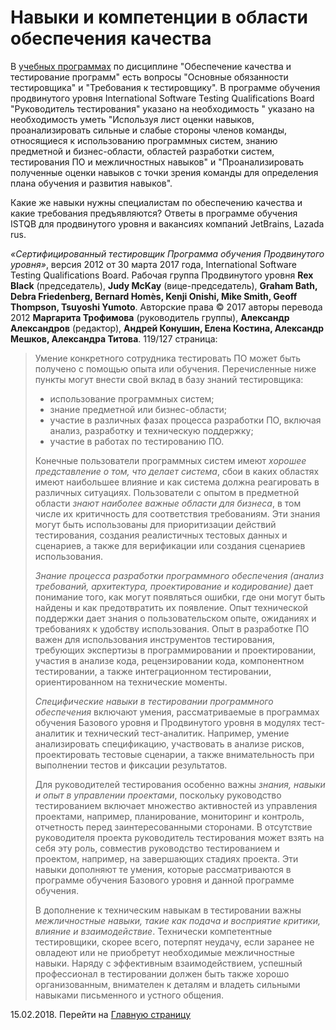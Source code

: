 # Навыки и компетенции в области обеспечения качества

В [учебных программах](/2016-08-14-educational-programs-exam-questions-and-literature.md) по дисциплине "Обеспечение качества и тестирование программ" есть вопросы "Основные обязанности тестировщика" и "Требования к тестировщику". В программе обучения продвинутого уровня International Software Testing Qualifications Board "Руководитель тестирования" указано на необходимость " указано на необходимость уметь "Используя лист оценки навыков, проанализировать сильные и слабые стороны членов команды, относящиеся к использованию программных систем, знанию предметной и бизнес-области, областей разработки систем, тестирования ПО и межличностных навыков" и "Проанализировать полученные оценки навыков с точки зрения команды для определения плана обучения и развития навыков".

Какие же навыки нужны специалистам по обеспечению качества и какие требования предъявляются? Ответы в программе обучения ISTQB для продвинутого уровня и вакансиях компаний JetBrains, Lazada rus.

_«Сертифицированный тестировщик Программа обучения Продвинутого уровня»_, версия 2012 от 30 марта 2017 года, International Software Testing Qualifications Board. Рабочая группа Продвинутого уровня **Rex Black** (председатель), **Judy McKay** (вице-председатель), **Graham Bath, Debra Friedenberg, Bernard Homès, Kenji Onishi, Mike Smith, Geoff Thompson, Tsuyoshi Yumoto**. Авторские права © 2017 авторы перевода 2012 **Маргарита Трофимова** (руководитель группы), **Александр Александров** (редактор), **Андрей Конушин, Елена Костина, Александр Мешков, Александра Титова**. 119/127 страница:

> Умение конкретного сотрудника тестировать ПО может быть получено с помощью опыта или обучения. Перечисленные ниже пункты могут внести свой вклад в базу знаний тестировщика:
> - использование программных систем;
> - знание предметной или бизнес-области;
> - участие в различных фазах процесса разработки ПО, включая анализ, разработку и техническую поддержку;
> - участие в работах по тестированию ПО.
>
> Конечные пользователи программных систем имеют _хорошее представление о том, что делает система_, сбои в каких областях имеют наибольшее влияние и как система должна реагировать в различных ситуациях. Пользователи с опытом в предметной области _знают наиболее важные области для бизнеса_, в том числе их критичность для соответствия требованиям. Эти знания могут быть использованы для приоритизации действий тестирования, создания реалистичных тестовых данных и сценариев, а также для верификации или создания сценариев использования.
>
> _Знание процесса разработки программного обеспечения (анализ требований, архитектура, проектирование и кодирование)_ дает понимание того, как могут появляться ошибки, где они могут быть найдены и как предотвратить их появление. Опыт технической поддержки дает знания о пользовательском опыте, ожиданиях и требованиях к удобству использования. Опыт в разработке ПО важен для использования инструментов тестирования, требующих экспертизы в программировании и проектировании, участия в анализе кода, рецензировании кода, компонентном тестировании, а также интеграционном тестировании, ориентированном на технические моменты.
>
> _Специфические навыки в тестировании программного обеспечения_ включают умения, рассматриваемые в программах обучения Базового уровня и Продвинутого уровня в модулях тест- аналитик и технический тест-аналитик. Например, умение анализировать спецификацию, участвовать в анализе рисков, проектировать тестовые сценарии, а также внимательность при выполнении тестов и фиксации результатов.
>
> Для руководителей тестирования особенно важны _знания, навыки и опыт в управлении проектами_, поскольку руководство тестированием включает множество активностей из управления проектами, например, планирование, мониторинг и контроль, отчетность перед заинтересованными сторонами. В отсутствие руководителя проекта руководитель тестирования может взять на себя эту роль, совместив руководство тестированием и проектом, например, на завершающих стадиях проекта. Эти навыки дополняют те умения, которые рассматриваются в программе обучения Базового уровня и данной программе обучения.
>
> В дополнение к техническим навыкам в тестировании важны _межличностные навыки, такие как подача и восприятие критики, влияние и взаимодействие_. Технически компетентные тестировщики, скорее всего, потерпят неудачу, если заранее не овладеют или не приобретут необходимые межличностные навыки. Наряду с эффективным взаимодействием, успешный профессионал в тестировании должен быть также хорошо организованным, внимателен к деталям и владеть сильными навыками письменного и устного общения.

15.02.2018. Перейти на [Главную страницу](./)